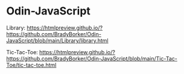 # Odin-JavaScript

Library:
https://htmlpreview.github.io/?https://github.com/BradyBorker/Odin-JavaScript/blob/main/Library/library.html

Tic-Tac-Toe:
https://htmlpreview.github.io/?https://github.com/BradyBorker/Odin-JavaScript/blob/main/Tic-Tac-Toe/tic-tac-toe.html
